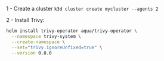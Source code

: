 1 - Create a cluster
`k3d cluster create mycluster --agents 2`

2 - Install Trivy:

``` bash
helm install trivy-operator aqua/trivy-operator \
  --namespace trivy-system \
  --create-namespace \
  --set="trivy.ignoreUnfixed=true" \
  --version 0.8.0
```
